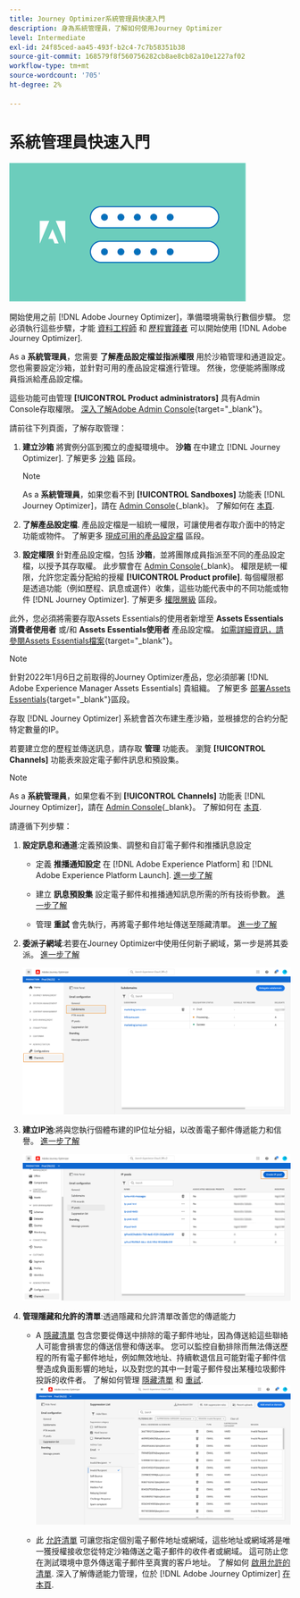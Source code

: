 ```yaml
---
title: Journey Optimizer系統管理員快速入門
description: 身為系統管理員，了解如何使用Journey Optimizer
level: Intermediate
exl-id: 24f85ced-aa45-493f-b2c4-7c7b58351b38
source-git-commit: 168579f8f560756282cb8ae8cb82a10e1227af02
workflow-type: tm+mt
source-wordcount: '705'
ht-degree: 2%

---
```


# 系統管理員快速入門

![管理員](assets/do-not-localize/user-2.png)

開始使用之前 [!DNL Adobe Journey Optimizer]，準備環境需執行數個步驟。  您必須執行這些步驟，才能 [資料工程師](data-engineer.md) 和 [歷程實踐者](marketer.md) 可以開始使用 [!DNL Adobe Journey Optimizer].


As a **系統管理員**，您需要 **了解產品設定檔並指派權限** 用於沙箱管理和通道設定。 您也需要設定沙箱，並針對可用的產品設定檔進行管理。 然後，您便能將團隊成員指派給產品設定檔。

這些功能可由管理 **[!UICONTROL Product administrators]** 具有Admin Console存取權限。 [深入了解Adobe Admin Console](https://helpx.adobe.com/tw/enterprise/admin-guide.html){target=&quot;_blank&quot;}。

請前往下列頁面，了解存取管理：

1. **建立沙箱** 將實例分區到獨立的虛擬環境中。 **沙箱** 在中建立 [!DNL Journey Optimizer]. 了解更多 [沙箱](../administration/sandboxes.md) 區段。

   >[!NOTE]
   >As a **系統管理員**，如果您看不到 **[!UICONTROL Sandboxes]** 功能表 [!DNL Journey Optimizer]，請在 [Admin Console](https://adminconsole.adobe.com/){_blank}。 了解如何在 [本頁](../administration/permissions.md#edit-product-profile).

1. **了解產品設定檔**. 產品設定檔是一組統一權限，可讓使用者存取介面中的特定功能或物件。 了解更多 [現成可用的產品設定檔](../administration/ootb-product-profiles.md) 區段。

1. **設定權限** 針對產品設定檔，包括 **沙箱**，並將團隊成員指派至不同的產品設定檔，以授予其存取權。 此步驟會在 [Admin Console](https://adminconsole.adobe.com/){_blank}。 權限是統一權限，允許您定義分配給的授權 **[!UICONTROL Product profile]**. 每個權限都是透過功能（例如歷程、訊息或選件）收集，這些功能代表中的不同功能或物件 [!DNL Journey Optimizer]. 了解更多 [權限層級](../administration/high-low-permissions.md) 區段。

此外，您必須將需要存取Assets Essentials的使用者新增至 **Assets Essentials消費者使用者** 或/和 **Assets Essentials使用者** 產品設定檔。 [如需詳細資訊，請參閱Assets Essentials檔案](https://experienceleague.adobe.com/docs/experience-manager-assets-essentials/help/deploy-administer.html){target=&quot;_blank&quot;}。

>[!NOTE]
>針對2022年1月6日之前取得的Journey Optimizer產品，您必須部署 [!DNL Adobe Experience Manager Assets Essentials] 貴組織。 了解更多 [部署Assets Essentials](https://experienceleague.adobe.com/docs/experience-manager-assets-essentials/help/deploy-administer.html){target=&quot;_blank&quot;}區段。

存取 [!DNL Journey Optimizer] 系統會首次布建生產沙箱，並根據您的合約分配特定數量的IP。

若要建立您的歷程並傳送訊息，請存取 **管理** 功能表。 瀏覽 **[!UICONTROL Channels]** 功能表來設定電子郵件訊息和預設集。

>[!NOTE]
>As a **系統管理員**，如果您看不到 **[!UICONTROL Channels]** 功能表 [!DNL Journey Optimizer]，請在 [Admin Console](https://adminconsole.adobe.com/){_blank}。 了解如何在 [本頁](../administration/permissions.md#edit-product-profile).

請遵循下列步驟：

1. **設定訊息和通道**:定義預設集、調整和自訂電子郵件和推播訊息設定

   * 定義 **推播通知設定** 在 [!DNL Adobe Experience Platform] 和 [!DNL Adobe Experience Platform Launch]. [進一步了解](../push-gs.md)

   * 建立 **訊息預設集** 設定電子郵件和推播通知訊息所需的所有技術參數。 [進一步了解](../configuration/message-presets.md)

   * 管理 **重試** 會先執行，再將電子郵件地址傳送至隱藏清單。 [進一步了解](../configuration/manage-suppression-list.md)

1. **委派子網域**:若要在Journey Optimizer中使用任何新子網域，第一步是將其委派。 [進一步了解](../configuration/about-subdomain-delegation.md)

   ![](../assets/subdomain.png)

1. **建立IP池**:將與您執行個體布建的IP位址分組，以改善電子郵件傳遞能力和信譽。 [進一步了解](../configuration/ip-pools.md)

   ![](../assets/ip-pool.png)

1. **管理隱藏和允許的清單**:透過隱藏和允許清單改善您的傳遞能力

   * A [隱藏清單](../suppression-list.md) 包含您要從傳送中排除的電子郵件地址，因為傳送給這些聯絡人可能會損害您的傳送信譽和傳送率。 您可以監控自動排除而無法傳送歷程的所有電子郵件地址，例如無效地址、持續軟退信且可能對電子郵件信譽造成負面影響的地址，以及對您的其中一封電子郵件發出某種垃圾郵件投訴的收件者。 了解如何管理 [隱藏清單](../configuration/manage-suppression-list.md) 和 [重試](../configuration/retries.md).
   ![](../assets/suppression-list-filtering-example.png)

   * 此 [允許清單](../allow-list.md) 可讓您指定個別電子郵件地址或網域，這些地址或網域將是唯一獲授權接收您從特定沙箱傳送之電子郵件的收件者或網域。 這可防止您在測試環境中意外傳送電子郵件至真實的客戶地址。 了解如何 [啟用允許的清單](../allow-list.md).
   深入了解傳遞能力管理，位於 [!DNL Adobe Journey Optimizer] [在本頁](../deliverability.md).
